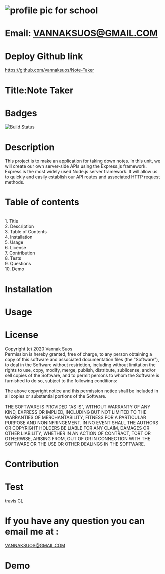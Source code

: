 
# ![profile pic for school](https://avatars1.githubusercontent.com/u/59664686?v=4)

# Email: VANNAKSUOS@GMAIL.COM

# Deploy Github link
https://github.com/vannaksuos/Note-Taker

# Title:Note Taker

# Badges
 [![Build Status](https://travis-ci.com/vannaksuos/ReadMe-Generator.svg?branch=master)](https://travis-ci.com/vannaksuos/ReadMe-Generator)

# Description
This project is to make an application for taking down notes. In this unit, we will create our own server-side APIs using the Express.js framework. Express is the most widely used Node.js server framework. It will allow us to quickly and easily establish our API routes and associated HTTP request methods.

# Table of contents
<br/>1. Title<br/>2. Description<br/>3. Table of Contents<br/>4. Installation<br/>5. Usage<br/>6. License<br/>7. Contribution<br/>8. Tests<br/>9. Questions<br/>10. Demo<br/>

# Installation


# Usage


# License
Copyright (c) 2020 Vannak Suos
<br>
Permission is hereby granted, free of charge, to any person obtaining a copy of this software and associated documentation files (the "Software"), to deal in the Software without restriction, including without limitation the rights to use, copy, modify, merge, publish, distribute, sublicense, and/or sell copies of the Software, and to permit persons to whom the Software is furnished to do so, subject to the following conditions: 
</br>
<BR>
The above copyright notice and this permission notice shall be included in all copies or substantial portions of the Software.<br/>
<br>
THE SOFTWARE IS PROVIDED "AS IS", WITHOUT WARRANTY OF ANY KIND, EXPRESS OR IMPLIED, INCLUDING BUT NOT LIMITED TO THE WARRANTIES OF MERCHANTABILITY, FITNESS FOR A PARTICULAR PURPOSE AND NONINFRINGEMENT. IN NO EVENT SHALL THE AUTHORS OR COPYRIGHT HOLDERS BE LIABLE FOR ANY CLAIM, DAMAGES OR OTHER LIABILITY, WHETHER IN AN ACTION OF CONTRACT, TORT OR OTHERWISE, ARISING FROM, OUT OF OR IN CONNECTION WITH THE SOFTWARE OR THE USE OR OTHER DEALINGS IN THE SOFTWARE.


# Contribution


# Test
travis CL

# If you have any question you can email me at :
VANNAKSUOS@GMAIL.COM

# Demo

